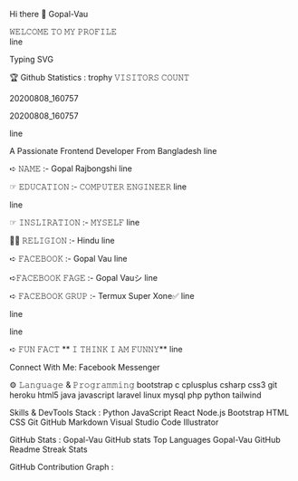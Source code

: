 Hi there 👋
Gopal-Vau

   𝚆𝙴𝙻𝙲𝙾𝙼𝙴 𝚃𝙾 𝙼𝚈 𝙿𝚁𝙾𝙵𝙸𝙻𝙴  
line

Typing SVG

🏆 Github Statistics :
trophy
𝚅𝙸𝚂𝙸𝚃𝙾𝚁𝚂 𝙲𝙾𝚄𝙽𝚃 

20200808_160757

20200808_160757

line

A Passionate Frontend Developer From Bangladesh
line

➪ 𝙽𝙰𝙼𝙴 :- Gopal Rajbongshi
line

☞︎︎︎ 𝙴𝙳𝚄𝙲𝙰𝚃𝙸𝙾𝙽 :- 𝙲𝙾𝙼𝙿𝚄𝚃𝙴𝚁 𝙴𝙽𝙶𝙸𝙽𝙴𝙴𝚁
line

line

☞︎︎︎ 𝙸𝙽𝚂𝙻𝙸𝚁𝙰𝚃𝙸𝙾𝙽 :- 𝙼𝚈𝚂𝙴𝙻𝙵
line

🤲🏻 𝚁𝙴𝙻𝙸𝙶𝙸𝙾𝙽 :- Hindu
line

➪ 𝙵𝙰𝙲𝙴𝙱𝙾𝙾𝙺 :- Gopal Vau
line

➪𝙵𝙰𝙲𝙴𝙱𝙾𝙾𝙺 𝙵𝙰𝙶𝙴 :- Gopal Vauシ︎
line

➪ 𝙵𝙰𝙲𝙴𝙱𝙾𝙾𝙺 𝙶𝚁𝚄𝙿 :- Termux Super Xone✅
line

line

line

➪ 𝙵𝚄𝙽 𝙵𝙰𝙲𝚃 ** 𝙸 𝚃𝙷𝙸𝙽𝙺 𝙸 𝙰𝙼 𝙵𝚄𝙽𝙽𝚈**
line

 Connect With Me:
Facebook Messenger

⚙️   𝙻𝚊𝚗𝚐𝚞𝚊𝚐𝚎 & 𝙿𝚛𝚘𝚐𝚛𝚊𝚖𝚖𝚒𝚗𝚐
bootstrap c cplusplus csharp css3 git heroku html5 java javascript laravel linux mysql php python tailwind

 Skills & DevTools Stack :
Python  JavaScript  React  Node.js  Bootstrap
HTML  CSS  Git  GitHub  Markdown
Visual Studio Code  Illustrator 

 GitHub Stats :
Gopal-Vau GitHub stats	Top Languages
Gopal-Vau GitHub Readme Streak Stats

 GitHub Contribution Graph :






